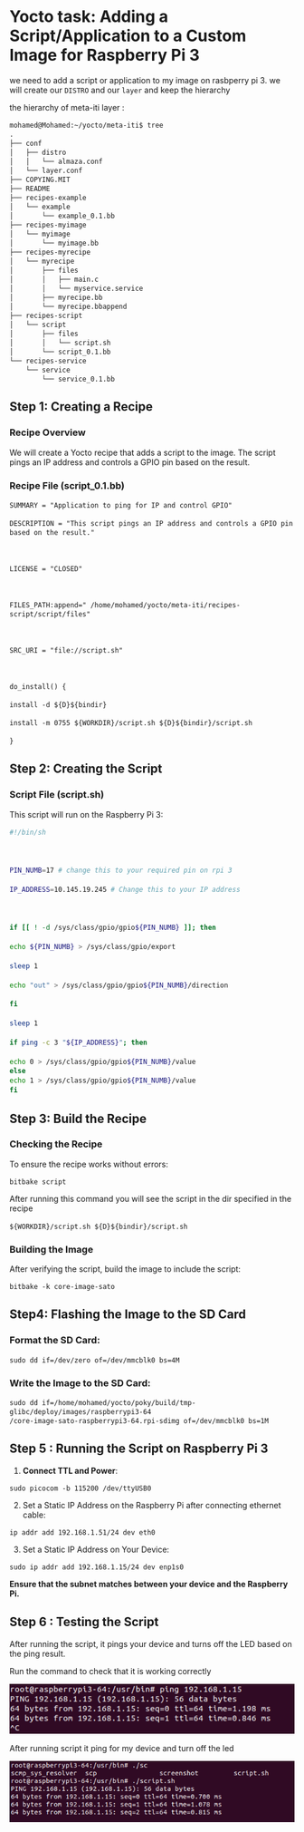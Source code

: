 # Yocto task: Adding a Script/Application to a Custom Image for Raspberry Pi 3

we need to add  a script or application to my image on rasbperry pi 3. 
we will create our `DISTRO` and our `layer` and keep the hierarchy

the hierarchy of meta-iti layer  : 

```
mohamed@Mohamed:~/yocto/meta-iti$ tree
.
├── conf
│   ├── distro
│   │   └── almaza.conf
│   └── layer.conf
├── COPYING.MIT
├── README
├── recipes-example
│   └── example
│       └── example_0.1.bb
├── recipes-myimage
│   └── myimage
│       └── myimage.bb
├── recipes-myrecipe
│   └── myrecipe
│       ├── files
│       │   ├── main.c
│       │   └── myservice.service
│       ├── myrecipe.bb
│       └── myrecipe.bbappend
├── recipes-script
│   └── script
│       ├── files
│       │   └── script.sh
│       └── script_0.1.bb
└── recipes-service
    └── service
        └── service_0.1.bb

```
## Step 1: Creating a Recipe

### Recipe Overview

We will create a Yocto recipe that adds a script to the image. The script pings an IP address and controls a GPIO pin based on the result.
 

 ### Recipe File (script_0.1.bb)
```
SUMMARY = "Application to ping for IP and control GPIO"

DESCRIPTION = "This script pings an IP address and controls a GPIO pin based on the result."

  

LICENSE = "CLOSED"

  

FILES_PATH:append=" /home/mohamed/yocto/meta-iti/recipes-script/script/files"

  

SRC_URI = "file://script.sh"

  

do_install() {

install -d ${D}${bindir}

install -m 0755 ${WORKDIR}/script.sh ${D}${bindir}/script.sh

}

```

## Step 2: Creating the Script

### Script File (script.sh)

This script will run on the Raspberry Pi 3:

```bash 
#!/bin/sh

  

PIN_NUMB=17 # change this to your required pin on rpi 3 

IP_ADDRESS=10.145.19.245 # Change this to your IP address

  

if [[ ! -d /sys/class/gpio/gpio${PIN_NUMB} ]]; then

echo ${PIN_NUMB} > /sys/class/gpio/export

sleep 1

echo "out" > /sys/class/gpio/gpio${PIN_NUMB}/direction

fi

sleep 1

if ping -c 3 "${IP_ADDRESS}"; then

echo 0 > /sys/class/gpio/gpio${PIN_NUMB}/value
else
echo 1 > /sys/class/gpio/gpio${PIN_NUMB}/value
fi

```

## Step 3: Build the Recipe

### Checking the Recipe

To ensure the recipe works without errors:
```
bitbake script
```

After running this command you will see the script in the dir specified in the recipe 

`${WORKDIR}/script.sh ${D}${bindir}/script.sh`

### Building the Image

After verifying the script, build the image to include the script:

```
bitbake -k core-image-sato 
```

## Step4: Flashing the Image to the SD Card

### Format the SD Card:
```
sudo dd if=/dev/zero of=/dev/mmcblk0 bs=4M
```
### Write the Image to the SD Card:
```
sudo dd if=/home/mohamed/yocto/poky/build/tmp-glibc/deploy/images/raspberrypi3-64
/core-image-sato-raspberrypi3-64.rpi-sdimg of=/dev/mmcblk0 bs=1M

```
## Step 5 : Running the Script on Raspberry Pi 3

1) **Connect TTL and Power**: 

```
sudo picocom -b 115200 /dev/ttyUSB0
```
2) Set a Static IP Address on the Raspberry Pi after connecting ethernet cable:

````
ip addr add 192.168.1.51/24 dev eth0
````
3) Set a Static IP Address on Your Device:

```
sudo ip addr add 192.168.1.15/24 dev enp1s0 
```

**Ensure that the subnet matches between your device and the Raspberry Pi.**


## Step 6 : Testing the Script 

After running the script, it pings your device and turns off the LED based on the ping result.

Run the command to check that it is working correctly 


![alt text](pingonly.png)

After running script it ping for my device and turn off the led 


![alt text](pingthrougscript.png)

